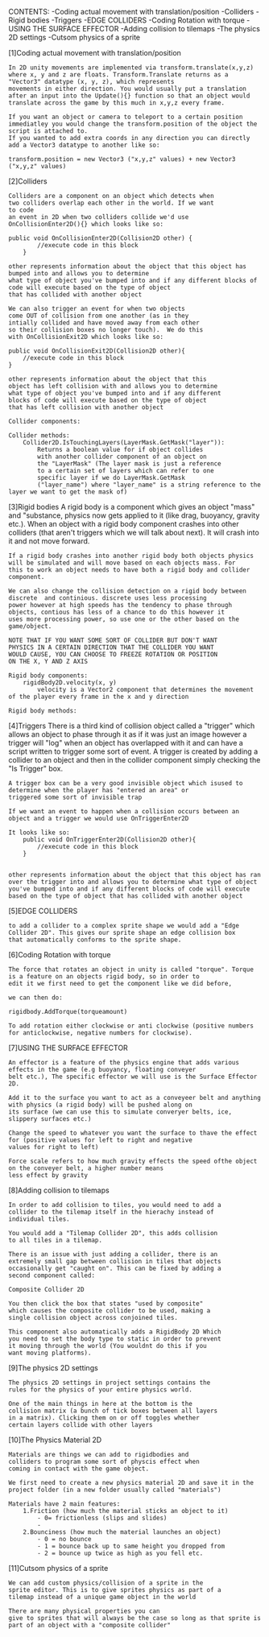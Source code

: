 CONTENTS:
    -Coding actual movement with translation/position
    -Colliders
    -Rigid bodies
    -Triggers
    -EDGE COLLIDERS
    -Coding Rotation with torque
    -USING THE SURFACE EFFECTOR
    -Adding collision to tilemaps
    -The physics 2D settings
    -Cutsom physics of a sprite

[1]Coding actual movement with translation/position
    
    In 2D unity movements are implemented via transform.translate(x,y,z) where x, y and z are floats. Transform.Translate returns as a "Vector3" datatype (x, y, z), which represents 
    movements in either direction. You would usually put a translation after an input into the Update(){} function so that an object would translate across the game by this much in x,y,z every frame. 
    
    If you want an object or camera to teleport to a certain position immediatley you would change the transform.position of the object the script is attached to.
    If you wanted to add extra coords in any direction you can directly add a Vector3 datatype to another like so:

    transform.position = new Vector3 ("x,y,z" values) + new Vector3 ("x,y,z" values)

[2]Colliders

    Colliders are a component on an object which detects when 
    two colliders overlap each other in the world. If we want 
    to code 
    an event in 2D when two colliders collide we'd use 
    OnCollisionEnter2D(){} which looks like so:

    public void OnCollisionEnter2D(Collision2D other) {
            //execute code in this block
        }

    other represents information about the object that this object has bumped into and allows you to determine
    what type of object you've bumped into and if any different blocks of code will execute based on the type of object
    that has collided with another object

    We can also trigger an event for when two objects
    come OUT of collision from one another (as in they
    intially collided and have moved away from each other
    so their collision boxes no longer touch).  We do this
    with OnCollisionExit2D which looks like so:

    public void OnCollisionExit2D(Collision2D other){
        //execute code in this block
    }

    other represents information about the object that this 
    object has left collision with and allows you to determine
    what type of object you've bumped into and if any different 
    blocks of code will execute based on the type of object
    that has left collision with another object

    Collider components:

    Collider methods:                
        Collider2D.IsTouchingLayers(LayerMask.GetMask("layer")):
            Returns a boolean value for if object collides
            with another collider component of an object on
            the "LayerMask" (The layer mask is just a reference
            to a certain set of layers which can refer to one
            specific layer if we do LayerMask.GetMask
            ("layer_name") where "layer_name" is a string reference to the layer we want to get the mask of)

[3]Rigid bodies
    A rigid body is a component which gives an object "mass" and "substance, physics now gets applied to it (like drag, buoyancy, gravity etc.).
    When an object with a rigid body component crashes into other colliders (that aren't triggers which we will talk about next). It will crash
    into it and not move forward. 

    If a rigid body crashes into another rigid body both objects physics will be simulated and will move based on each objects mass. For
    this to work an object needs to have both a rigid body and collider component.

    We can also change the collision detection on a rigid body between discrete  and continious. discrete uses less processing 
    power however at high speeds has the tendency to phase through objects, contious has less of a chance to do this however it 
    uses more processing power, so use one or the other based on the game/object.

    NOTE THAT IF YOU WANT SOME SORT OF COLLIDER BUT DON'T WANT 
    PHYSICS IN A CERTAIN DIRECTION THAT THE COLLIDER YOU WANT 
    WOULD CAUSE, YOU CAN CHOOSE TO FREEZE ROTATION OR POSITION 
    ON THE X, Y AND Z AXIS

    Rigid body components:
        rigidBody2D.velocity(x, y)
            velocity is a Vector2 component that determines the movement of the player every frame in the x and y direction
    
    Rigid body methods:


[4]Triggers
    There is a third kind of collision object called a "trigger" which allows an object to phase through it as if it was just an 
    image however a trigger will "log" when an object has overlapped with it and can have a script written to trigger 
    some sort of event. A trigger is created by adding a collider to an object and then in the collider component simply checking 
    the "Is Trigger" box.

    A trigger box can be a very good invisible object which isused to determine when the player has "entered an area" or
    triggered some sort of invisible trap

    If we want an event to happen when a collision occurs between an object and a trigger we would use OnTriggerEnter2D
    
    It looks like so:
        public void OnTriggerEnter2D(Collision2D other){
            //execute code in this block
        }

    
    other represents information about the object that this object has ran over the trigger into and allows you to determine what type of object 
    you've bumped into and if any different blocks of code will execute based on the type of object that has collided with another object

[5]EDGE COLLIDERS

    to add a collider to a complex sprite shape we would add a "Edge Collider 2D". This gives our sprite shape an edge collision box 
    that automatically conforms to the sprite shape.


[6]Coding Rotation with torque

    The force that rotates an object in unity is called "torque". Torque is a feature on an objects rigid body, so in order to
    edit it we first need to get the component like we did before,
    
    we can then do: 

    rigidbody.AddTorque(torqueamount)

    To add rotation either clockwise or anti clockwise (positive numbers for anticlockwise, negative numbers for clockwise).

[7]USING THE SURFACE EFFECTOR

    An effector is a feature of the physics engine that adds various effects in the game (e.g buoyancy, floating conveyer 
    belt etc.), The specific effector we will use is the Surface Effector 2D. 

    Add it to the surface you want to act as a conveyeer belt and anything with physics (a rigid body) will be pushed along on 
    its surface (we can use this to simulate converyer belts, ice, slippery surfaces etc.)

    Change the speed to whatever you want the surface to thave the effect for (positive values for left to right and negative 
    values for right to left)

    Force scale refers to how much gravity effects the speed ofthe object on the conveyer belt, a higher number means
    less effect by gravity

[8]Adding collision to tilemaps
    
    In order to add collision to tiles, you would need to add a 
    collider to the tilemap itself in the hierachy instead of 
    individual tiles.

    You would add a "Tilemap Collider 2D", this adds collision 
    to all tiles in a tilemap.

    There is an issue with just adding a collider, there is an 
    extremely small gap between collision in tiles that objects 
    occasionally get "caught on". This can be fixed by adding a 
    second component called:

    Composite Collider 2D

    You then click the box that states "used by composite" 
    which causes the composite collider to be used, making a 
    single collision object across conjoined tiles.

    This component also automatically adds a RigidBody 2D Which 
    you need to set the body type to static in order to prevent 
    it moving through the world (You wouldnt do this if you 
    want moving platforms).

[9]The physics 2D settings
    
    The physics 2D settings in project settings contains the 
    rules for the physics of your entire physics world.

    One of the main things in here at the bottom is the 
    collision matrix (a bunch of tick boxes between all layers 
    in a matrix). Clicking them on or off toggles whether 
    certain layers collide with other layers

[10]The Physics Material 2D
    
    Materials are things we can add to rigidbodies and 
    colliders to program some sort of physcis effect when 
    coming in contact with the game object.

    We first need to create a new physics material 2D and save it in the project folder (in a new folder usually called "materials")

    Materials have 2 main features:
        1.Friction (how much the material sticks an object to it)
            - 0= frictionless (slips and slides)
            -
        2.Bounciness (how much the material launches an object)
            - 0 = no bounce
            - 1 = bounce back up to same height you dropped from
            - 2 = bounce up twice as high as you fell etc.

[11]Cutsom physics of a sprite
    
    We can add custom physics/collision of a sprite in the 
    sprite editor. This is to give sprites physics as part of a 
    tilemap instead of a unique game object in the world
    
    There are many physical properties you can 
    give to sprites that will always be the case so long as that sprite is part of an object with a "composite collider"